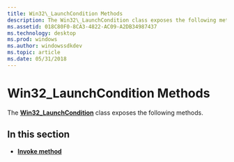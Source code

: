 ```yaml
---
title: Win32\_LaunchCondition Methods
description: The Win32\_LaunchCondition class exposes the following methods.
ms.assetid: 018C80F0-8CA3-4822-AC09-A2DB34987437
ms.technology: desktop
ms.prod: windows
ms.author: windowssdkdev
ms.topic: article
ms.date: 05/31/2018
---
```


# Win32\_LaunchCondition Methods

The [**Win32\_LaunchCondition**](win32-launchcondition.md) class exposes the following methods.

## In this section

-   [**Invoke method**](invoke-method-in-class-win32-launchcondition.md)

 

 




